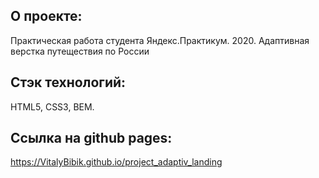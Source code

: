 ## О проекте:
Практическая работа студента Яндекс.Практикум. 2020.
Адаптивная верстка путеществия по России
## Стэк технологий:
HTML5, CSS3, BEM.

## Ссылка на github pages:
https://VitalyBibik.github.io/project_adaptiv_landing
